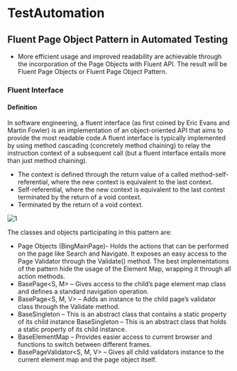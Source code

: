 # TestAutomation

## Fluent Page Object Pattern in Automated Testing

* More efficient usage and improved readability are achievable through the incorporation of the Page Objects with Fluent API. The result will be Fluent Page Objects or Fluent Page Object Pattern.

### Fluent Interface 
#### Definition

In software engineering, a fluent interface (as first coined by Eric Evans and Martin Fowler) is an implementation of an object-oriented API that aims to provide the most readable code.A fluent interface is typically implemented by using method cascading (concretely method chaining) to relay the instruction context of a subsequent call (but a fluent interface entails more than just method chaining).
* The context is defined through the return value of a called method-self-referential, where the new context is equivalent to the last context.
* Self-referential, where the new context is equivalent to the last contest terminated by the return of a void context.
* Terminated by the return of a void context.

![1](https://automatetheplanet.com/wp-content/uploads/2015/05/fluent-page-object-pattern-uml-diagram1-1024x622.png)

The classes and objects participating in this pattern are:

* Page Objects (BingMainPage)- Holds the actions that can be performed on the page like Search and Navigate. It exposes an easy access to the Page Validator through the Validate() method. The best implementations of the pattern hide the usage of the Element Map, wrapping it through all action methods.
* BasePage<S, M> – Gives access to the child’s page element map class and defines a standard navigation operation.
* BasePage<S, M, V> – Adds an instance to the child page’s validator class through the Validate method.
* BaseSingleton – This is an abstract class that contains a static property of its child instance BaseSingleton – This is an abstract class that holds a static property of its child instance.
* BaseElementMap – Provides easier access to current browser and functions to switch between different frames.
* BasePageValidator<S, M, V> – Gives all child validators instance to the current element map and the page object itself.

